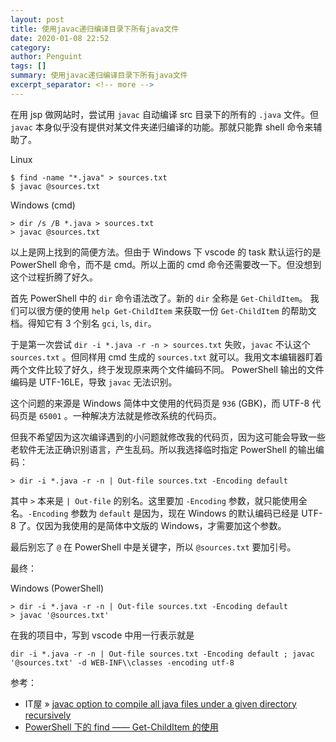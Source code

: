 ```yaml
---
layout: post
title: 使用javac递归编译目录下所有java文件
date: 2020-01-08 22:52
category: 
author: Penguint
tags: []
summary: 使用javac递归编译目录下所有java文件
excerpt_separator: <!-- more -->
---
```


在用 jsp 做网站时，尝试用 `javac` 自动编译 src 目录下的所有的 `.java` 文件。但 `javac` 本身似乎没有提供对某文件夹递归编译的功能。那就只能靠 shell 命令来辅助了。
<!-- more -->

Linux
```shell
$ find -name "*.java" > sources.txt
$ javac @sources.txt
```

Windows (cmd)
```shell
> dir /s /B *.java > sources.txt
> javac @sources.txt
```

以上是网上找到的简便方法。但由于 Windows 下 vscode 的 task 默认运行的是 PowerShell 命令，而不是 cmd。所以上面的 cmd 命令还需要改一下。但没想到这个过程折腾了好久。

首先 PowerShell 中的 `dir` 命令语法改了。新的 `dir` 全称是 `Get-ChildItem`。
我们可以很方便的使用 `help Get-ChildItem` 来获取一份 `Get-ChildItem` 的帮助文档。得知它有 3 个别名 `gci`, `ls`, `dir`。

于是第一次尝试 `dir -i *.java -r -n > sources.txt` 失败，`javac` 不认这个 `sources.txt` 。但同样用 cmd 生成的 `sources.txt` 就可以。我用文本编辑器盯着两个文件比较了好久，终于发现原来两个文件编码不同。 PowerShell 输出的文件编码是 UTF-16LE，导致 `javac` 无法识别。

这个问题的来源是 Windows 简体中文使用的代码页是 `936` (GBK)，而 UTF-8 代码页是 `65001` 。一种解决方法就是修改系统的代码页。

但我不希望因为这次编译遇到的小问题就修改我的代码页，因为这可能会导致一些老软件无法正确识别语言，产生乱码。所以我选择临时指定 PowerShell 的输出编码：
```shell
> dir -i *.java -r -n | Out-file sources.txt -Encoding default
```

其中 `>` 本来是 `| Out-file` 的别名。这里要加 `-Encoding` 参数，就只能使用全名。`-Encoding` 参数为 `default` 是因为，现在 Windows 的默认编码已经是 UTF-8 了。仅因为我使用的是简体中文版的 Windows，才需要加这个参数。

最后别忘了 `@` 在 PowerShell 中是关键字，所以 `@sources.txt` 要加引号。

最终：

Windows (PowerShell)
```shell
> dir -i *.java -r -n | Out-file sources.txt -Encoding default
> javac '@sources.txt'
```

在我的项目中，写到 vscode 中用一行表示就是 
```shell
dir -i *.java -r -n | Out-file sources.txt -Encoding default ; javac '@sources.txt' -d WEB-INF\\classes -encoding utf-8
```

参考：
 - IT屋 » [javac option to compile all java files under a given directory recursively](http://www.it1352.com/539276.html)
 - [PowerShell 下的 find —— Get-ChildItem 的使用](https://blog.csdn.net/sinat_41104353/article/details/83210711)